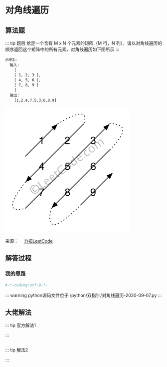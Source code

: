 # 对角线遍历

## 算法题

::: tip 题目
给定一个含有 M x N 个元素的矩阵（M 行，N 列），请以对角线遍历的顺序返回这个矩阵中的所有元素，对角线遍历如下图所示
:::

~~~
示例1:
  输入:
    [
    [ 1, 2, 3 ],
    [ 4, 5, 6 ],
    [ 7, 8, 9 ]
    ]
  输出:
    [1,2,4,7,5,3,6,8,9]
~~~

![对角线遍历](../../imgs/diagonal_traverse.png)

来源：&emsp; [力扣LeetCode](https://leetcode-cn.com/leetbook/read/array-and-string/cuxq3/)


##  解答过程

### 我的思路




```python
#-*-coding:utf-8-*-

```


::: warning python源码文件位于
/python/双指针/对角线遍历-2020-09-07.py
:::

##  大佬解法

::: tip 官方解法1

:::

```python


```


::: tip 解法2

:::

```python

```


